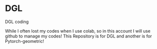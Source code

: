 # DGL
DGL coding

While I often lost my codes when I use colab, so in this account I will use github to manage my codes!
This Repository is for DGL and another is for Pytorch-geometric!
